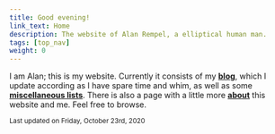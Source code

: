 ```yaml
---
title: Good evening!
link_text: Home
description: The website of Alan Rempel, a elliptical human man.
tags: [top_nav]
weight: 0
---
```


I am Alan; this is my website.
Currently it consists of my <a href="/#blog"><b>blog</b></a>, which I update according as I
have spare time and whim, as well as some <a href="/#miscellaneous"><b>miscellaneous lists</b></a>. There is also
a page with a little more <a href="/introduction"><b>about</b></a> this website and me.
Feel free to browse.

<small class="date">Last updated on <time datetime="2020-10-23">Friday, October 23rd, 2020</time></small>
